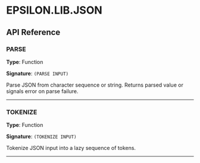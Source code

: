 # EPSILON.LIB.JSON

## API Reference

### PARSE

**Type**: Function

**Signature**: `(PARSE INPUT)`

Parse JSON from character sequence or string.
   Returns parsed value or signals error on parse failure.

---

### TOKENIZE

**Type**: Function

**Signature**: `(TOKENIZE INPUT)`

Tokenize JSON input into a lazy sequence of tokens.

---

